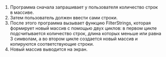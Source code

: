 1. Программа сначала запрашивает у пользователя количество строк в массиве.
2. Затем пользователь должен ввести сами строки.
3. После этого программа вызывает функцию FilterStrings, которая формирует новый массив с помощью двух циклов: в первом цикле подсчитывается количество строк, длина которых меньше или равна 3 символам, а во втором цикле создается новый массив и копируются соответствующие строки.
4. Новый массив выводится на экран.